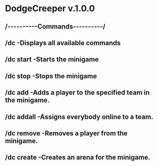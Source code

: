 # DodgeCreeper v.1.0.0
/----------Commands----------/
---
/dc                     -Displays all available commands
---
/dc start               -Starts the minigame
---
/dc stop                -Stops the minigame
---
/dc add <player> <team> -Adds a player to the specified team in the minigame.
---
/dc addall              -Assigns everybody online to a team.
---
/dc remove <player>     -Removes a player from the minigame.
---
/dc create              -Creates an arena for the minigame.
---


